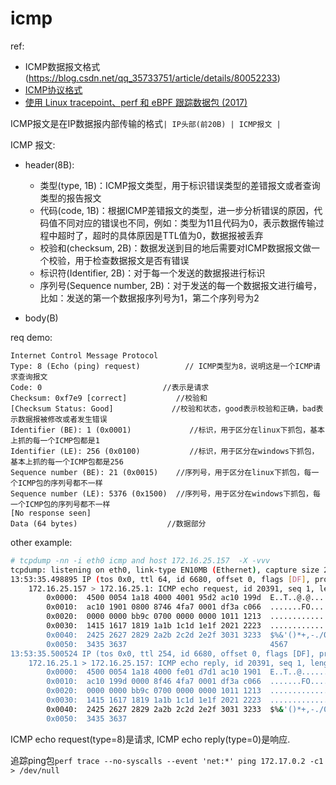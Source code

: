 # icmp
ref:
- ICMP数据报文格式(https://blog.csdn.net/qq_35733751/article/details/80052233)
- [ICMP协议格式](https://tonydeng.github.io/sdn-handbook/basic/icmp.html)
- [使用 Linux tracepoint、perf 和 eBPF 跟踪数据包 (2017)](https://github.com/DavadDi/bpf_study/blob/master/trace-packet-with-tracepoint-perf-ebpf/index_zh.md)

ICMP报文是在IP数据报内部传输的格式`| IP头部(前20B) | ICMP报文 |`

ICMP 报文:
- header(8B):

    - 类型(type, 1B)：ICMP报文类型，用于标识错误类型的差错报文或者查询类型的报告报文
    - 代码(code, 1B)：根据ICMP差错报文的类型，进一步分析错误的原因，代码值不同对应的错误也不同，例如：类型为11且代码为0，表示数据传输过程中超时了，超时的具体原因是TTL值为0，数据报被丢弃
    - 校验和(checksum, 2B)：数据发送到目的地后需要对ICMP数据报文做一个校验，用于检查数据报文是否有错误
    - 标识符(Identifier, 2B)：对于每一个发送的数据报进行标识
    - 序列号(Sequence number, 2B)：对于发送的每一个数据报文进行编号，比如：发送的第一个数据报序列号为1，第二个序列号为2
- body(<N>B)

req demo:
```
Internet Control Message Protocol
Type: 8 (Echo (ping) request)          // ICMP类型为8，说明这是一个ICMP请求查询报文 
Code: 0                           //表示是请求
Checksum: 0xf7e9 [correct]           //校验和
[Checksum Status: Good]             //校验和状态，good表示校验和正确，bad表示数据报被修改或者发生错误
Identifier (BE): 1 (0x0001)             //标识，用于区分在linux下抓包，基本上抓的每一个ICMP包都是1
Identifier (LE): 256 (0x0100)           //标识，用于区分在windows下抓包，基本上抓的每一个ICMP包都是256
Sequence number (BE): 21 (0x0015)    //序列号，用于区分在linux下抓包，每一个ICMP包的序列号都不一样
Sequence number (LE): 5376 (0x1500)  //序列号，用于区分在windows下抓包，每一个ICMP包的序列号都不一样
[No response seen]               
Data (64 bytes)                    //数据部分
```

other example:
```bash
# tcpdump -nn -i eth0 icmp and host 172.16.25.157  -X -vvv
tcpdump: listening on eth0, link-type EN10MB (Ethernet), capture size 262144 bytes
13:53:35.498895 IP (tos 0x0, ttl 64, id 6680, offset 0, flags [DF], proto ICMP (1), length 84)
    172.16.25.157 > 172.16.25.1: ICMP echo request, id 20391, seq 1, length 64
        0x0000:  4500 0054 1a18 4000 4001 95d2 ac10 199d  E..T..@.@.......
        0x0010:  ac10 1901 0800 8746 4fa7 0001 df3a c066  .......FO....:.f
        0x0020:  0000 0000 bb9c 0700 0000 0000 1011 1213  ................
        0x0030:  1415 1617 1819 1a1b 1c1d 1e1f 2021 2223  .............!"#
        0x0040:  2425 2627 2829 2a2b 2c2d 2e2f 3031 3233  $%&'()*+,-./0123
        0x0050:  3435 3637                                4567
13:53:35.500524 IP (tos 0x0, ttl 254, id 6680, offset 0, flags [DF], proto ICMP (1), length 84)
    172.16.25.1 > 172.16.25.157: ICMP echo reply, id 20391, seq 1, length 64
        0x0000:  4500 0054 1a18 4000 fe01 d7d1 ac10 1901  E..T..@.........
        0x0010:  ac10 199d 0000 8f46 4fa7 0001 df3a c066  .......FO....:.f
        0x0020:  0000 0000 bb9c 0700 0000 0000 1011 1213  ................
        0x0030:  1415 1617 1819 1a1b 1c1d 1e1f 2021 2223  .............!"#
        0x0040:  2425 2627 2829 2a2b 2c2d 2e2f 3031 3233  $%&'()*+,-./0123
        0x0050:  3435 3637 
```

ICMP echo request(type=8)是请求,  ICMP echo reply(type=0)是响应.

追踪ping包`perf trace --no-syscalls --event 'net:*' ping 172.17.0.2 -c1 > /dev/null`